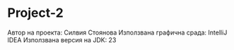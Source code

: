 # Project-2
Автор на проекта: Силвия Стоянова 
Използвана графична срада: IntelliJ IDEA
Използвана версия на JDK: 23
